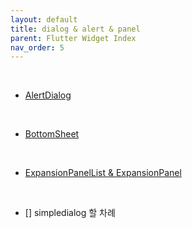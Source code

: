 ```yaml
---
layout: default
title: dialog & alert & panel
parent: Flutter Widget Index
nav_order: 5
---
```


<br>

- [AlertDialog](https://api.flutter.dev/flutter/material/AlertDialog-class.html)

<br>

- [BottomSheet](https://api.flutter.dev/flutter/material/BottomSheet-class.html)

<br>

- [ExpansionPanelList & ExpansionPanel](https://api.flutter.dev/flutter/material/ExpansionPanel-class.html)

<br>

- [] simpledialog 할 차례


